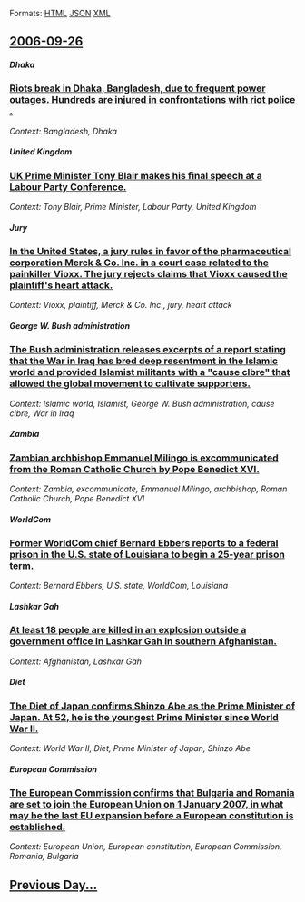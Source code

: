 
Formats: [HTML](2006/09/26/index.html)  [JSON](2006/09/26/index.json)  [XML](2006/09/26/index.xml)  

## [2006-09-26](/news/2006/09/26/index.md)

##### Dhaka
### [ Riots break in Dhaka, Bangladesh, due to frequent power outages. Hundreds are injured in confrontations with riot police .](/news/2006/09/26/riots-break-in-dhaka-bangladesh-due-to-frequent-power-outages-hundreds-are-injured-in-confrontations-with-riot-police.md)
_Context: Bangladesh, Dhaka_

##### United Kingdom
### [ UK Prime Minister Tony Blair makes his final speech at a Labour Party Conference. ](/news/2006/09/26/uk-prime-minister-tony-blair-makes-his-final-speech-at-a-labour-party-conference.md)
_Context: Tony Blair, Prime Minister, Labour Party, United Kingdom_

##### Jury
### [ In the United States, a jury rules in favor of the pharmaceutical corporation Merck & Co. Inc. in a court case related to the painkiller Vioxx. The jury rejects claims that Vioxx caused the plaintiff's heart attack. ](/news/2006/09/26/in-the-united-states-a-jury-rules-in-favor-of-the-pharmaceutical-corporation-merck-co-inc-in-a-court-case-related-to-the-painkiller-vi.md)
_Context: Vioxx, plaintiff, Merck & Co. Inc., jury, heart attack_

##### George W. Bush administration
### [ The Bush administration releases excerpts of a report stating that the War in Iraq has bred deep resentment in the Islamic world and provided Islamist militants with a "cause clbre" that allowed the global movement to cultivate supporters. ](/news/2006/09/26/the-bush-administration-releases-excerpts-of-a-report-stating-that-the-war-in-iraq-has-bred-deep-resentment-in-the-islamic-world-and-provid.md)
_Context: Islamic world, Islamist, George W. Bush administration, cause clbre, War in Iraq_

##### Zambia
### [ Zambian archbishop Emmanuel Milingo is excommunicated from the Roman Catholic Church by Pope Benedict XVI. ](/news/2006/09/26/zambian-archbishop-emmanuel-milingo-is-excommunicated-from-the-roman-catholic-church-by-pope-benedict-xvi.md)
_Context: Zambia, excommunicate, Emmanuel Milingo, archbishop, Roman Catholic Church, Pope Benedict XVI_

##### WorldCom
### [ Former WorldCom chief Bernard Ebbers reports to a federal prison in the U.S. state of Louisiana to begin a 25-year prison term. ](/news/2006/09/26/former-worldcom-chief-bernard-ebbers-reports-to-a-federal-prison-in-the-u-s-state-of-louisiana-to-begin-a-25-year-prison-term.md)
_Context: Bernard Ebbers, U.S. state, WorldCom, Louisiana_

##### Lashkar Gah
### [ At least 18 people are killed in an explosion outside a government office in Lashkar Gah in southern Afghanistan. ](/news/2006/09/26/at-least-18-people-are-killed-in-an-explosion-outside-a-government-office-in-lashkar-gah-in-southern-afghanistan.md)
_Context: Afghanistan, Lashkar Gah_

##### Diet
### [ The Diet of Japan confirms Shinzo Abe as the Prime Minister of Japan. At 52, he is the youngest Prime Minister since World War II. ](/news/2006/09/26/the-diet-of-japan-confirms-shinzo-abe-as-the-prime-minister-of-japan-at-52-he-is-the-youngest-prime-minister-since-world-war-ii.md)
_Context: World War II, Diet, Prime Minister of Japan, Shinzo Abe_

##### European Commission
### [ The European Commission confirms that Bulgaria and Romania are set to join the European Union on 1 January 2007, in what may be the last EU expansion before a European constitution is established. ](/news/2006/09/26/the-european-commission-confirms-that-bulgaria-and-romania-are-set-to-join-the-european-union-on-1-january-2007-in-what-may-be-the-last-eu.md)
_Context: European Union, European constitution, European Commission, Romania, Bulgaria_

## [Previous Day...](/news/2006/09/25/index.md)

